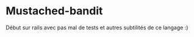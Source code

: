 Mustached-bandit
================

Début sur rails avec pas mal de tests et autres subtilités de ce langage :)